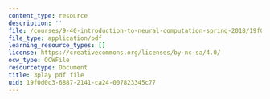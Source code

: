 ```yaml
---
content_type: resource
description: ''
file: /courses/9-40-introduction-to-neural-computation-spring-2018/19f0d0c368872141ca24007823345c77_N-49t1j-XWY.pdf
file_type: application/pdf
learning_resource_types: []
license: https://creativecommons.org/licenses/by-nc-sa/4.0/
ocw_type: OCWFile
resourcetype: Document
title: 3play pdf file
uid: 19f0d0c3-6887-2141-ca24-007823345c77
---
```

